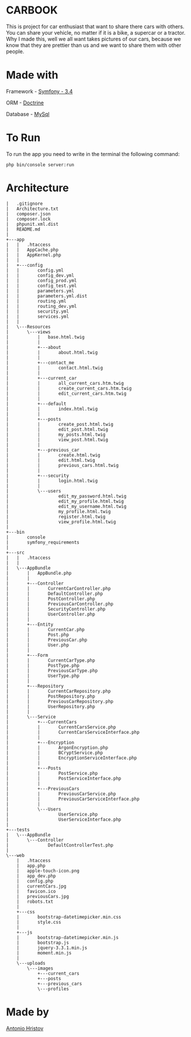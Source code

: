 CARBOOK
=========

This is project for car enthusiast that want to share there cars with others.
You can share your vehicle, no matter if it is a bike, 
a supercar or a tractor.
Why I made this, well we all want takes pictures of our cars,
because we know that they are prettier than us 
and we want to share them with other people.

Made with
=========
Framework - [Symfony - 3.4](https://symfony.com/)

ORM - [Doctrine](https://www.doctrine-project.org/) 

Database - [MySql](https://www.mysql.com/)

To Run
=======
To run the app you need to write in the terminal the following command:

```php bin/console server:run```

Architecture
============
```
|   .gitignore
|   Architecture.txt
|   composer.json
|   composer.lock
|   phpunit.xml.dist
|   README.md
|   
+---app
|   |   .htaccess
|   |   AppCache.php
|   |   AppKernel.php
|   |   
|   +---config
|   |       config.yml
|   |       config_dev.yml
|   |       config_prod.yml
|   |       config_test.yml
|   |       parameters.yml
|   |       parameters.yml.dist
|   |       routing.yml
|   |       routing_dev.yml
|   |       security.yml
|   |       services.yml
|   |       
|   \---Resources
|       \---views
|           |   base.html.twig
|           |   
|           +---about
|           |       about.html.twig
|           |       
|           +---contact_me
|           |       contact.html.twig
|           |       
|           +---current_car
|           |       all_current_cars.htm.twig
|           |       create_current_cars.htm.twig
|           |       edit_current_cars.htm.twig
|           |       
|           +---default
|           |       index.html.twig
|           |       
|           +---posts
|           |       create_post.html.twig
|           |       edit_post.html.twig
|           |       my_posts.html.twig
|           |       view_post.html.twig
|           |       
|           +---previous_car
|           |       create.html.twig
|           |       edit.html.twig
|           |       previous_cars.html.twig
|           |       
|           +---security
|           |       login.html.twig
|           |       
|           \---users
|                   edit_my_password.html.twig
|                   edit_my_profile.html.twig
|                   edit_my_username.html.twig
|                   my_profile.html.twig
|                   register.html.twig
|                   view_profile.html.twig
|                   
+---bin
|       console
|       symfony_requirements
|       
+---src
|   |   .htaccess
|   |   
|   \---AppBundle
|       |   AppBundle.php
|       |   
|       +---Controller
|       |       CurrentCarController.php
|       |       DefaultController.php
|       |       PostController.php
|       |       PreviousCarController.php
|       |       SecurityController.php
|       |       UserController.php
|       |       
|       +---Entity
|       |       CurrentCar.php
|       |       Post.php
|       |       PreviousCar.php
|       |       User.php
|       |       
|       +---Form
|       |       CurrentCarType.php
|       |       PostType.php
|       |       PreviousCarType.php
|       |       UserType.php
|       |       
|       +---Repository
|       |       CurrentCarRepository.php
|       |       PostRepository.php
|       |       PreviousCarRepository.php
|       |       UserRepository.php
|       |       
|       \---Service
|           +---CurrentCars
|           |       CurrentCarsService.php
|           |       CurrentCarsServiceInterface.php
|           |       
|           +---Encryption
|           |       ArgonEncryption.php
|           |       BCryptService.php
|           |       EncryptionServiceInterface.php
|           |       
|           +---Posts
|           |       PostService.php
|           |       PostServiceInterface.php
|           |       
|           +---PreviousCars
|           |       PreviousCarService.php
|           |       PreviousCarServiceInterface.php
|           |       
|           \---Users
|                   UserService.php
|                   UserServiceInterface.php
|                   
+---tests
|   \---AppBundle
|       \---Controller
|               DefaultControllerTest.php
|               
\---web
    |   .htaccess
    |   app.php
    |   apple-touch-icon.png
    |   app_dev.php
    |   config.php
    |   currentCars.jpg
    |   favicon.ico
    |   previousCars.jpg
    |   robots.txt
    |   
    +---css
    |       bootstrap-datetimepicker.min.css
    |       style.css
    |       
    +---js
    |       bootstrap-datetimepicker.min.js
    |       bootstrap.js
    |       jquery-3.3.1.min.js
    |       moment.min.js
    |       
    \---uploads
        \---images
            +---current_cars    
            +---posts    
            +---previous_cars 
            \---profiles
```

Made by
=======
[Antonio Hristov](https://github.com/tonyhristov)
